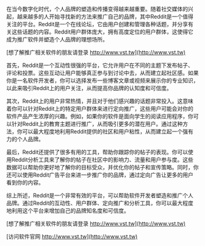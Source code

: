 在当今数字化时代，个人品牌的塑造和传播变得越来越重要。随着社交媒体的兴起，越来越多的人开始寻找新的方法来推广自己的品牌，其中Reddit是一个值得关注的平台。Reddit是一个在线论坛，它由用户创建和管理各种话题，并分享有关这些话题的内容。Reddit用户群体庞大，拥有高度定位的用户群体，这使得它成为推广软件并塑造个人品牌的理想场所。

[想了解推广相关软件的朋友请登录 http://www.vst.tw](http://www.vst.tw)

首先，Reddit是一个互动性很强的平台，它允许用户在不同的主题下发布帖子、评论和投票。这些互动让用户能够真正参与到讨论中去，从而建立起社区感。如果你是一名软件开发者，你可以选择发布一些博客文章或视频来展示你的专业知识，以此来吸引Reddit上的用户关注，从而提高你品牌的认知度和可信度。

其次，Reddit上的用户非常热情，并且对于他们感兴趣的话题非常投入。这意味着你可以针对Reddit上的特定用户群体来进行定向推广，这些用户可能会对你的软件产品产生浓厚的兴趣。例如，如果你的软件是面向学生的阅读应用程序，你可以针对Reddit上的教育主题进行推广，从而吸引更多的潜在用户。通过这种方法，你可以最大程度地利用Reddit提供的社区和用户粘性，从而建立起一个强有力的个人品牌。

最后，Reddit还提供了很多有用的工具，帮助你跟踪你的帖子的表现。你可以使用Reddit分析工具来了解你的帖子在社区中的影响力、流量和用户参与度。这些数据可以帮助你更好地了解你的目标受众，并优化你的帖子和宣传策略。同时，你还可以使用Reddit广告平台来进一步推广你的品牌，通过定向广告让更多的用户看到你的内容。

综上所述，Reddit是一个非常有效的平台，可以帮助软件开发者塑造和推广个人品牌。通过Reddit的互动性、用户群体、定向推广和分析工具，你可以最大程度地利用这个平台来增加自己的品牌知名度和可信度。

[想了解推广相关软件的朋友请登录 http://www.vst.tw](http://www.vst.tw)


[访问软件官网 http://www.vst.tw](http://www.vst.tw)
